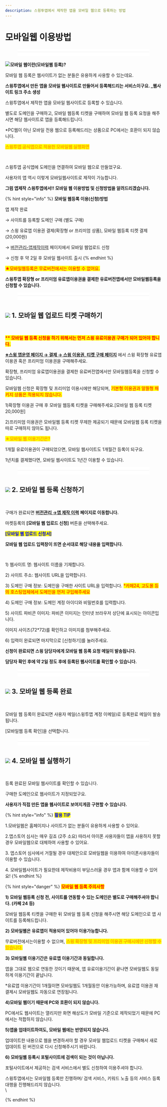 ```yaml
---
description: 스윙투앱에서 제작한 앱을 모바일 웹으로 등록하는 방법
---
```


# 모바일웹 이용방법

<figure><img src="../../../.gitbook/assets/구분선 (5).PNG" alt=""><figcaption></figcaption></figure>

![](https://wp.swing2app.co.kr/wp-content/uploads/2018/09/%EB%8B%A8%EB%9D%BD1-1.png)**모바일 웹이란(모바일웹 등록)?**

모바일 웹 등록은 웹사이트가 없는 분들은 유용하게 사용할 수 있는데요.

**스윙투앱에서 만든 앱을 모바일 웹사이트로 만들어서 등록해드리는 서비스이구요. \_웹사이트 링크 주소 생성**

스윙투앱에서 제작한 앱을 모바일 웹사이트로 등록할 수 있습니다. &#x20;

별도로 도메인을 구매하고, 모바일 웹등록 티켓을 구매하여 모바일 웹 등록 요청을 해주시면 해당 웹사이트로 앱을 등록해드립니다.&#x20;

\*PC웹이 아닌 모바일 전용 웹으로 등록해드리는 상품으로 PC에서는 호환이 되지 않습니다.



<mark style="color:orange;">**스윙투앱 공식앱으로 적용한 모바일웹 실행화면**</mark>

<div align="left">

<img src="https://wp.swing2app.co.kr/wp-content/uploads/2018/10/%EB%AC%B4%EB%A3%8C%EC%83%81%EC%9A%A93.png" alt="">

</div>

스윙투앱 공식앱에 도메인을 연결하여 모바일 웹으로 만들었구요.

사용자의 앱 역시 이렇게 모바일웹사이트로 제작이 가능합니다.

**그럼 앱제작 스윙투앱에서!! 모바일 웹 이용방법 및 신청방법을 알려드리겠습니다.**



{% hint style="info" %}
**모바일 웹등록 이용(신청)방법**

앱 제작 완료

→ 사이트를 등록할 도메인 구매 (별도 구매)

→ 스윙 유료앱 이용권 결제(확장형 or 프리미엄 상품), 모바일 웹등록 티켓 결제 (20,000원)&#x20;

→ [버전관리-앱제작이력](https://www.swing2app.co.kr/view/app\_work\_history) 페이지에서 모바일 웹업로드 신청

→ 신청 후 약 2일 후 모바일 웹사이트 출시
{% endhint %}

<mark style="color:red;">★모바일웹등록은 무료버전에서는 이용할 수 없어요.</mark>

**스윙투앱 확장형 or 프리미엄 유료앱이용권을 결제한 유료버전앱에서만 모바일웹등록을 신청할 수 있습니다.**

<figure><img src="../../../.gitbook/assets/구분선 (5).PNG" alt=""><figcaption></figcaption></figure>

## ![](https://wp.swing2app.co.kr/wp-content/uploads/2020/04/%EB%8B%A8%EB%9D%BD1-1.png) 1. 모바일 웹 업로드 티켓 구매하기

<div align="left">

<img src="https://wp.swing2app.co.kr/wp-content/uploads/2018/10/%EC%9D%B4%EB%AF%B8%EC%A7%8012.png" alt="">

</div>

<mark style="color:red;">**\*\* 모바일 웹 등록 신청을 하기 위해서는 먼저 스윙 유료이용권 구매가 되어 있어야 합니다.**</mark>

[**※스윙 앱운영 페이지 → 결제 → 스윙 이용권, 티켓 구매 페이지**](https://www.swing2app.co.kr/view/shop\_list) 에서 스윙 확장형 유료앱 이용권 혹은 프리미엄 이용권을 구매해주세요.

확장형, 프리미엄 유료앱이용권을 결제한 유료버전앱에서만 모바일웹등록을 신청할 수 있습니다.&#x20;

모바일웹 신청은 확장형 및 프리미엄 이용시에만 해당되며, <mark style="color:red;">기본형 이용권과 알뜰형 패키지 상품은 적용되지 않습니다.</mark>

1\)확장형 이용권 구매 후 모바일 웹등록 티켓을 구매해주세요.\[모바일 웹 등록 티켓 20,000원]

2\)프리미엄 이용권은 모바일웹 등록 티켓 무제한 제공되기 때문에 모바일웹 등록 티켓을 따로 구매하지 않아도 됩니다.&#x20;



<mark style="color:orange;">**★모바일 웹 이용기간은?**</mark>

1개월 유료이용권이 구매되었으면, 모바일 웹사이트도 1개월간 등록이 되구요.

1년치를 결제했다면, 모바일 웹사이트도 1년간 이용할 수 있습니다.

<figure><img src="../../../.gitbook/assets/구분선 (5).PNG" alt=""><figcaption></figcaption></figure>

## ![](https://wp.swing2app.co.kr/wp-content/uploads/2020/04/%EB%8B%A8%EB%9D%BD1-1.png) 2. 모바일 웹 등록 신청하기

<div align="left">

<img src="https://wp.swing2app.co.kr/wp-content/uploads/2018/10/%EB%AA%A8%EB%B0%94%EC%9D%BC%EC%9B%B9%EC%8B%A0%EA%B7%9C1.png" alt="">

</div>

구매가 완료되면 [**버전관리 →앱 제작 이력**](https://www.swing2app.co.kr/view/app\_work\_history) **페이지로 이동합니다.**

마켓등록의 **\[모바일 웹 업로드 신청]** 버튼을 선택해주세요.



<mark style="color:blue;">**\[모바일 웹 업로드 신청서]**</mark>

**모바일 웹 업로드 입력창이 뜨면 순서대로 해당 내용을 입력합니다.**

<div align="left">

<img src="https://wp.swing2app.co.kr/wp-content/uploads/2021/08/%EB%AA%A8%EB%B0%94%EC%9D%BC%EC%9B%B9-5.png" alt="">

</div>

1\) 웹사이트 명: 웹사이트 이름을 기재합니다.

2\) 사이트 주소: 웹사이트 URL을 입력합니다.

3\) 도메인 구매 정보: 도메인을 구매한 사이트 URL을 입력합니다. <mark style="color:red;">\*카페24, 고도몰 등의 호스팅업체에서 도메인을 먼저 구입해주세요</mark>

4\) 도메인 구매 정보: 도메인 계정 아이디와 비밀번호를 입력합니다.

5\) 사이트 파비콘 이미지: 파비콘 이미지는 인터넷 브라우저 상단에 표시되는 아이콘입니다.

이미지 사이즈(72\*72)를 확인하고 이미지를 첨부해주세요.

6\) 입력이 완료되면 마지막으로 \[신청하기]를 눌러주세요.

**신청이 완료되면 스윙 담당자에게 모바일 웹 등록 요청 메일이 발송됩니다.**

**담당자 확인 후에 약 2일 정도 후에 등록된 웹사이트를 확인할 수 있습니다.**&#x20;

<figure><img src="../../../.gitbook/assets/구분선 (5).PNG" alt=""><figcaption></figcaption></figure>

## ![](https://wp.swing2app.co.kr/wp-content/uploads/2020/04/%EB%8B%A8%EB%9D%BD1-1.png) 3. 모바일 웹 등록 완료

<div align="left">

<img src="https://wp.swing2app.co.kr/wp-content/uploads/2021/08/%EB%AC%B4%EB%A3%8C%EC%83%81%EC%9A%A92.png" alt="">

</div>

모바일 웹 등록이 완료되면 사용자 메일(스윙투앱 계정 이메일)로 등록완료 메일이 발송됩니다.&#x20;

\[모바일웹 등록 확인]을 선택합니다.

<figure><img src="../../../.gitbook/assets/구분선 (5).PNG" alt=""><figcaption></figcaption></figure>

## ![](https://wp.swing2app.co.kr/wp-content/uploads/2020/04/%EB%8B%A8%EB%9D%BD1-1.png) 4. 모바일 웹 실행하기

<div align="left">

<img src="https://wp.swing2app.co.kr/wp-content/uploads/2021/08/%EB%AC%B4%EB%A3%8C%EC%83%81%EC%9A%A93.png" alt="">

</div>

등록 완료된 모바일 웹사이트를 확인할 수 있습니다.

구매한 도메인으로 웹사이트가 지정되었구요.

**사용자가 직접 만든 앱을 웹사이트로 보여지게끔 구현할 수 있습니다.**



{% hint style="info" %}
<mark style="color:blue;">**활용 TIP**</mark>

1.모바일웹은 홈페이지나 사이트가 없는 분들이 유용하게 사용할 수 있어요.

2.앱스토어 심사는 매우 길죠 (2주 소요) 따라서 아이폰 사용자들이 앱을 사용하지 못할 경우 모바일웹으로 대체하여 사용할 수 있어요.

3\. 앱스토어 심사에서 거절될 경우 대체안으로 모바일웹을 이용하여 아이폰사용자들이 이용할 수 있습니다.

4\. 모바일웹사이트가 필요한데 제작비용이 부담스러울 경우 앱과 함께 이용할 수 있어요!
{% endhint %}



{% hint style="danger" %}
<mark style="color:red;">**모바일 웹 등록 주의사항**</mark>

**1) 모바일 웹등록 신청 전, 사이트를 연동할 수 있는 도메인은 별도로 구매해주셔야 합니다. (카페 24 등)**

모바일 웹등록 티켓을 구매한 뒤 모바일 웹 등록 신청을 해주시면 해당 도메인으로 앱 사이트를 등록해드립니다.

**2) 모바일웹은 유료앱이 적용되어 있어야 이용가능합니다.**

무료버전에서는이용할 수 없으며, <mark style="color:orange;">**스윙 확장형 및 프리미엄 이용권 구매시에만 신청할 수 있습니다.**</mark>&#x20;

**3) 모바일웹 이용기간은 유료앱 이용기간과 동일합니다.**

앱을 그대로 웹으로 연동한 것이기 때문에, 앱 유료이용기간이 끝나면 모바일웹도 동일하게 이용기간이 끝납니다.

\*유료앱 이용기간이 1개월이면 모바일웹도 1개월동안 이용가능하며, 유료앱 이용권 재결제시 모바일웹도 자동으로 연장됩니다.

**4)모바일 웹이기 때문에 PC와 호환이 되지 않습니다.**

PC에서도 웹사이트는 열리지만 화면 해상도가 모바일 기준으로 제작되었기 때문에 PC에서는 적합하지 않습니다.

**5)앱을 업데이트하여도, 모바일 웹에는 반영되지 않습니다.**

업데이트한 내용으로 웹을 변경하셔야 할 경우 모바일 웹업로드 티켓을 구매해서 새로 업데이트 된 버전으로 다시 신청해주시기 바랍니다.

**6) 모바일웹 등록시 포털사이트에 검색이 되는 것이 아닙니다.**

포털사이트에서 제공하는 검색 서비스에서 별도 신청하여 이용주셔야 합니다.

스윙투앱에서는 모바일웹 등록만 진행하며/ 검색 서비스, 키워드 노출 등의 서비스 등록 대행을 진행해드리지 않습니다.\
\

{% endhint %}
